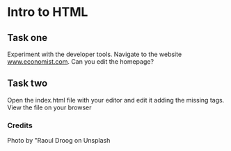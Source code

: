 # Intro to HTML

## Task one

Experiment with the developer tools. Navigate to the website www.economist.com. Can you edit the homepage? 

## Task two

Open the index.html file with your editor and edit it adding the missing tags. View the file on your browser

### Credits

Photo by "Raoul Droog on Unsplash
  